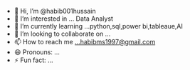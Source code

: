- 👋 Hi, I’m @habib001hussain
- 👀 I’m interested in ... Data Analyst
- 🌱 I’m currently learning ...python,sql,power bi,tableaue,AI
- 💞️ I’m looking to collaborate on ...
- 📫 How to reach me ...habibms1997@gmail.com
- 😄 Pronouns: ...
- ⚡ Fun fact: ...

<!---
habib001hussain/habib001hussain is a ✨ special ✨ repository because its `README.md` (this file) appears on your GitHub profile.
You can click the Preview link to take a look at your changes.
--->
